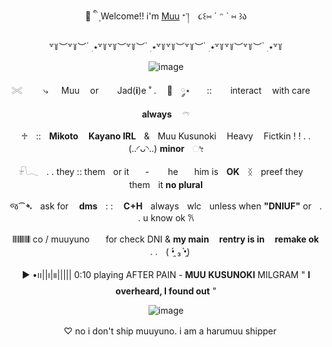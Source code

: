 <div align="center">
<hl align="center">💉 ི ֺ ۪ Welcome!! i'm <a href="https://milgram.fandom.com/wiki/Kusunoki_Muu">Muu</a> ᐩ་།　૮꒰⑅ ˊ ᵔ ˋ ⑅ ꒱ა</hl>

  
  ꒷꒦︶꒷꒦︶ ๋ ࣭ ⭑꒷꒦꒷꒦︶꒷꒦︶ ๋ ࣭ ⭑꒷꒦꒷꒦︶꒷꒦︶ ๋ ࣭ ⭑꒷꒦꒷꒦︶꒷꒦︶ ๋ ࣭ ⭑꒷꒦
  
![image](https://github.com/user-attachments/assets/65a1ce5b-f30b-47fd-a26b-f7bae947a886)


𓏵 ㅤㅤ ⤷ ㅤ  Muuㅤ orㅤㅤ Jad(**i**)e ˚ .ㅤ 🎀ㅤ༘⋆ㅤㅤ::ㅤㅤ interactㅤ with care ㅤ**always**ㅤ 𓍼

♱ㅤ::ㅤ**Mikotoㅤ Kayano IRL**ㅤ&ㅤMuu Kusunoki ㅤHeavy ㅤFictkin ! ! . . (..◜ᴗ◝..) **minor**ㅤೀ

𓍯𓂃ㅤ. . they :: themㅤor itㅤㅤ- ㅤㅤheㅤㅤhim isㅤ**OK**ㅤᛝㅤpreef they ㅤthemㅤit **no plural**

જ⁀➴ㅤask forㅤ **dms**ㅤ: : ㅤ**C+H**ㅤalwaysㅤwlcㅤunless when **"DNIUF"** orㅤ. . u know ok 𐙚

𝄃𝄃𝄂𝄂𝄀𝄁𝄃𝄂𝄂𝄃 co / muuyunoㅤㅤfor check   DNI & **my mainㅤ rentry is in ㅤremake ok**ㅤ. .ㅤ( •̯́ ₃ •̯̀)
     
► •၊၊||၊|။||||| 0:10  playing   AFTER PAIN - **MUU KUSUNOKI** MILGRAM "  **I overheard, I found out**  "  

![image](https://github.com/user-attachments/assets/c3be99a6-21cb-4135-81a7-27ec5b9f1818)

ㅤ♡
no i don't ship muuyuno. i am a harumuu shipper 

